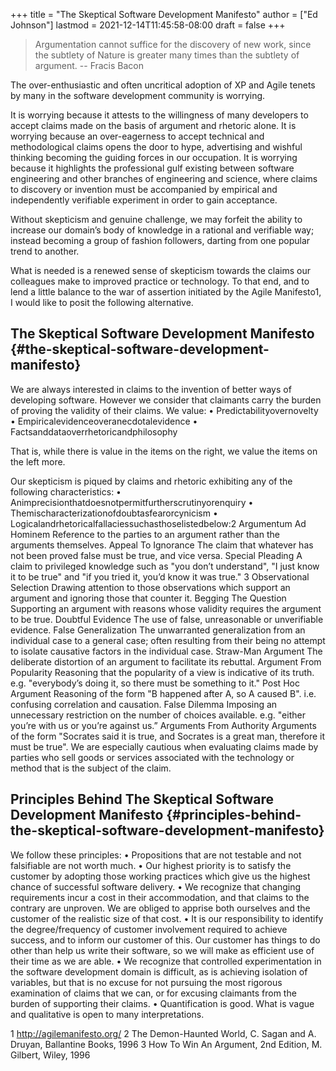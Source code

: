 +++
title = "The Skeptical Software Development Manifesto"
author = ["Ed Johnson"]
lastmod = 2021-12-14T11:45:58-08:00
draft = false
+++

> Argumentation cannot suffice for the discovery of new work, since the subtlety
> of Nature is greater many times than the subtlety of argument. -- Fracis Bacon

The over-enthusiastic and often uncritical adoption of XP and Agile tenets by
many in the software development community is worrying.

It is worrying because it attests to the willingness of many developers to
accept claims made on the basis of argument and rhetoric alone. It is worrying
because an over-eagerness to accept technical and methodological claims opens
the door to hype, advertising and wishful thinking becoming the guiding forces
in our occupation. It is worrying because it highlights the professional gulf
existing between software engineering and other branches of engineering and
science, where claims to discovery or invention must be accompanied by empirical
and independently verifiable experiment in order to gain acceptance.

Without skepticism and genuine challenge, we may forfeit the ability to increase our domain’s body of knowledge in a rational and verifiable way; instead becoming a group of fashion followers, darting from one popular trend to another.

What is needed is a renewed sense of skepticism towards the claims our colleagues make to improved practice or technology. To that end, and to lend a little balance to the war of assertion initiated by the Agile Manifesto1, I would like to posit the following alternative.


## The Skeptical Software Development Manifesto {#the-skeptical-software-development-manifesto}

We are always interested in claims to the invention of better ways of developing software. However we consider that claimants carry the burden of proving the validity of their claims. We value:
• Predictabilityovernovelty
• Empiricalevidenceoveranecdotalevidence • Factsanddataoverrhetoricandphilosophy

That is, while there is value in the items on the right, we value the items on the left more.

Our skepticism is piqued by claims and rhetoric exhibiting any of the following characteristics:
• Animprecisionthatdoesnotpermitfurtherscrutinyorenquiry • Themischaracterizationofdoubtasfearorcynicism
• Logicalandrhetoricalfallaciessuchasthoselistedbelow:2
Argumentum Ad Hominem
Reference to the parties to an argument rather than the arguments themselves.
Appeal To Ignorance
The claim that whatever has not been proved false must be true, and vice versa.
Special Pleading
A claim to privileged knowledge such as "you don’t understand", "I just know it to be true" and "if you tried it, you’d know it was true." 3
Observational Selection
Drawing attention to those observations which support an argument and ignoring those that counter it.
Begging The Question
Supporting an argument with reasons whose validity requires the argument to be true.
Doubtful Evidence
The use of false, unreasonable or unverifiable evidence.
False Generalization
The unwarranted generalization from an individual case to a general case; often resulting from their being no attempt to isolate causative factors in the individual case.
Straw-Man Argument
The deliberate distortion of an argument to facilitate its rebuttal.
Argument From Popularity
Reasoning that the popularity of a view is indicative of its truth. e.g. "everybody’s doing it, so there must be something to it."
Post Hoc Argument
Reasoning of the form "B happened after A, so A caused B". i.e. confusing correlation and causation.
False Dilemma
Imposing an unnecessary restriction on the number of choices available. e.g. "either you’re with us or you’re against us.”
Arguments From Authority
Arguments of the form "Socrates said it is true, and Socrates is a great man, therefore it must be true".
We are especially cautious when evaluating claims made by parties who sell goods or services associated with the technology or method that is the subject of the claim.


## Principles Behind The Skeptical Software Development Manifesto {#principles-behind-the-skeptical-software-development-manifesto}

We follow these principles:
• Propositions that are not testable and not falsifiable are not worth much.
• Our highest priority is to satisfy the customer by adopting those working practices which give us the highest chance of successful software delivery.
• We recognize that changing requirements incur a cost in their accommodation, and that claims to the contrary are unproven. We are obliged to apprise both ourselves and the customer of the realistic size of that cost.
• It is our responsibility to identify the degree/frequency of customer involvement required to achieve success, and to inform our customer of this. Our customer has things to do other than help us write their software, so we will make as efficient use of their time as we are able.
• We recognize that controlled experimentation in the software development domain is difficult, as is achieving isolation of variables, but that is no excuse for not pursuing the most rigorous examination of claims that we can, or for excusing claimants from the burden of supporting their claims.
• Quantification is good. What is vague and qualitative is open to many interpretations.

1 <http://agilemanifesto.org/>
2 The Demon-Haunted World, C. Sagan and A. Druyan, Ballantine Books, 1996
3 How To Win An Argument, 2nd Edition, M. Gilbert, Wiley, 1996
